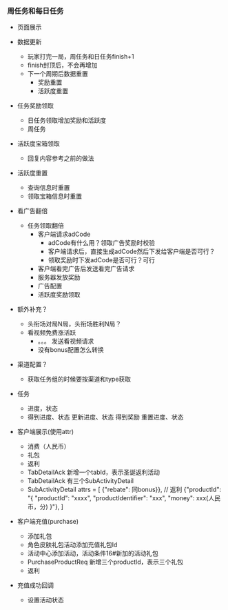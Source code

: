 ### 周任务和每日任务
- 页面展示
- 数据更新
    - 玩家打完一局，周任务和日任务finish+1
    - finish封顶后，不会再增加
    - 下一个周期后数据重置
        - 奖励重置
        - 活跃度重置
- 任务奖励领取
    - 日任务领取增加奖励和活跃度
    - 周任务
- 活跃度宝箱领取
    - 回复内容参考之前的做法
- 活跃度重置
    - 查询信息时重置
    - 领取宝箱信息时重置
- 看广告翻倍
    - 任务领取翻倍
        - 客户端请求adCode
            - adCode有什么用？领取广告奖励时校验
            - 客户端请求后，直接生成adCode然后下发给客户端是否可行？
            - 领取奖励时下发adCode是否可行？可行
        - 客户端看完广告后发送看完广告请求
        - 服务器发放奖励
        - 广告配置
        - 活跃度奖励领取
- 额外补充？
    - 头衔场对局N局，头衔场胜利N局？
    - 看视频免费涨活跃
        - 。。。 发送看视频请求
        - 没有bonus配置怎么转换

- 渠道配置？
    - 获取任务组的时候要按渠道和type获取
- 任务
    - 进度，状态
    - 得到进度、状态 更新进度、状态 得到奖励 重置进度、状态
    
    
    
- 客户端展示(使用attr)
    - 消费（人民币）
    - 礼包
    - 返利
    - TabDetailAck 新增一个tabId，表示圣诞返利活动
    - TabDetailAck 有三个SubActivityDetail
    - SubActivityDetail attrs = [
        {"rebate": 同bonus}}, // 返利
        {"productId": "{
            "productId": "xxxx",
            "productIdentifier": "xxx",
            "money": xxx(人民币，分)
        }"},
    ]
    
    
    
- 客户端充值(purchase)
    - 添加礼包
    - 角色皮肤礼包活动添加充值礼包Id
    - 活动中心添加活动，活动条件16#新加的活动礼包
    - PurchaseProductReq 
         新增三个productId，表示三个礼包
    - 返利
    
- 充值成功回调
    - 设置活动状态
